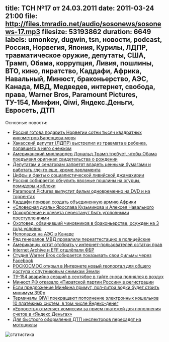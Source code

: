 title: ТСН №17 от 24.03.2011
date: 2011-03-24 21:00
file: http://files.tmradio.net/audio/sosonews/sosonews-17.mp3
filesize: 53193862
duration: 6649
labels: umonkey, dugwin, tsn, новости, podcast, Россия, Норвегия, Япония, Курилы, ЛДПР, травматическое оружие, депутаты, США, Трамп, Обама, коррупция, Ливия, пошлины, ВТО, кино, пиратство, Каддафи, Африка, Навальный, Минюст, браконьерство, АЭС, Канада, МВД, Медведев, интернет, свобода, права, Warner Bros, Paramount Pictures, ТУ-154, Минфин, Qiwi, Яндекс.Деньги, Евросеть, ДТП
---

Основные новости:

<ul>
<li><a href="http://svpressa.ru/society/article/40913/">Россия готова подарить Норвегии сотни тысяч квадратных километров Баренцева моря</a></li>
<li><a href="http://www.vesti.ru/doc.html?id=439082&cid=8">Хакасский депутат (ЛДПР) выстрелил из травмата в ребенка, попавшего в него снежком</a></li>
<li><a href="http://gazeta.ru/news/lenta/2011/03/24/n_1760893.shtml">Американский миллиардер Дональд Трамп требует, чтобы Обама предъявил оригинал свидетельства о рождении</a></li>
<li><a href="http://www.rbcdaily.ru/2011/03/22/focus/562949979913488">Депутатам и сенаторам запретят владеть ценными бумагами и работать где-то еще, кроме парламента</a></li>
<li><a href="http://www.echosevera.ru/politics/2011/03/17/314.html">Цифры и факты о социалистической ливийской джамахирии</a></li>
<li><a href="http://www.gazeta.ru/business/2011/03/18/3558817.shtml">Россия собирается обнулить ввозные пошлины на огурцы, помидоры и яблоки</a></li>
<li><a href="http://www.news2day.ru/social-media/1383.html">Paramount Pictures выпустит фильм одновременно на DVD и на торрентах</a></li>
<li><a href="http://www.vz.ru/news/2010/12/15/454859.html">Каддафи призвал создать объединенную армию Африки</a></li>
<li><a href="http://www.rian.ru/society/20110318/355341937.html">«Словесная дуэль» Ярослава Кузьминова и Алексея Навального</a></li>
<li><a href="http://vz.ru/news/2011/3/17/476476.html">Оскорбление и клевета перестанут быть уголовными преступлениями</a></li>
<li><a href="http://top.rbc.ru/society/18/03/2011/561457.shtml">Охотовед, обвинивший чиновников в браконьерстве, осужден на 3 года условно</a></li>
<li><a href="http://www.newsru.co.il/world/17mar2011/opg_609_print.html">Неполадка на АЭС в Канаде</a></li>
<li><a href="http://top.rbc.ru/society/17/03/2011/560980.shtml">Ряд генералов МВД провалили переаттестацию в полицейские</a></li>
<li><a href="http://www.cnews.ru/news/top/index.shtml?2011/03/14/431914">Американцы хотят отобрать у интернет-пользователей остатки прав</a></li>
<li><a href="http://blogs.sfweekly.com/thesnitch/2008/05/internet_archive_eff_smack_dow.php">Internet Archive и EFF отшлёпали ФБР</a></li>
<li><a href="http://www.rian.ru/culture/20110309/344071227.html">Студия Warner Bros собирается показывать свои фильмы через Facebook</a></li>
<li><a href="http://www.itar-tass.com/level2.html?NewsID=15801686">РОСКОСМОС открыл в Интернете новый геопортал для общего доступа к спутниковым снимкам Земли</a></li>
<li><a href="http://txt.newsru.com/russia/24mar2011/tu_samara.html">ТУ-154 аварийно севший в сентябре в тайге снова поднялся в воздух</a></li>
<li><a href="http://txt.newsru.com/russia/21mar2011/pirat.html">Минюст РФ отказало «Пиратской партии России» в регистрации</a></li>
<li><a href="http://plus7.ru/0-2-7154-1/20110324-20110324/8169645--0/">Если предложение Минфина примут, пол-литра водки будет стоить минимум 390р</a></li>
<li><a href="http://www.vedomosti.ru/newspaper/article/256231/koshelek_nedostupen">Терминалы QIWI прекращают пополнение электронных кошельков 10 платёжных систем, в том числе Яндекс-денег</a></li>
<li><a href="http://www.kommersant.ru/Doc/1606722">«Евросеть» отменяет комиссии за прием платежей для пополнения счетов в «Яндекс.Деньгах»</a></li>
<li><a href="http://www.kommersant.ru/doc.aspx?DocsID=1593161">Для быстрого оформления ДТП инспекторов пересадят на мотоциклы</a></li>
</ul>

![статистика](http://files.tmradio.net/audio/sosonews/sosonews-17.png)
